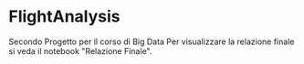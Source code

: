 # FlightAnalysis
Secondo Progetto per il corso di Big Data
Per visualizzare la relazione finale si veda il notebook "Relazione Finale".
